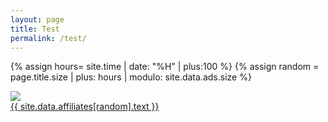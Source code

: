 ```yaml
---
layout: page
title: Test
permalink: /test/
---
```

{% assign hours= site.time | date: "%H" | plus:100 %}
{% assign random = page.title.size | plus: hours | modulo: site.data.ads.size %}
<a title="Affiliates" href="{{site.data.affiliates[random].url}}" target="_blank" rel="nofollow">
  <div class="ad-div">
    <p class="ad-p">
      <img class="img-responsive-cent" src="/assets/images/{{site.data.affiliates[random].image}}">
      <br />
      {{ site.data.affiliates[random].text }}</p>
  </div>
</a>
